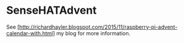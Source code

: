 # SenseHATAdvent

See [http://richardhayler.blogspot.com/2015/11/raspberry-pi-advent-calendar-with.html] my blog for more information.
